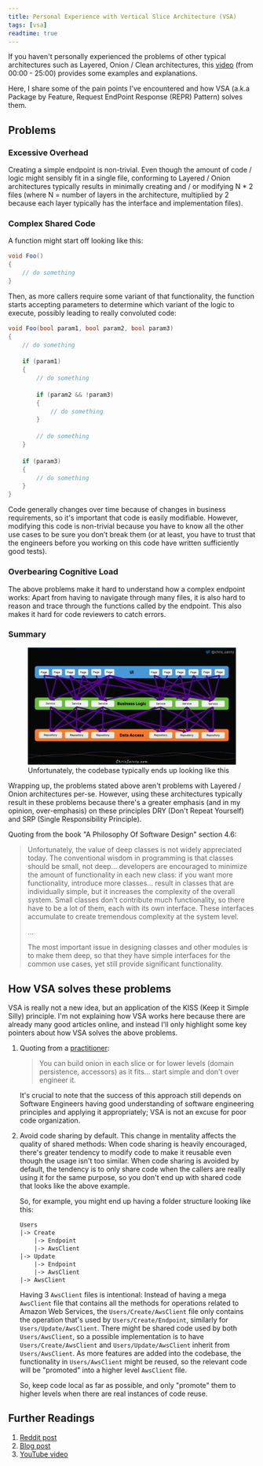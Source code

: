 ```yaml
---
title: Personal Experience with Vertical Slice Architecture (VSA)
tags: [vsa]
readtime: true
---
```


If you haven't personally experienced the problems of other typical architectures such as Layered, Onion / Clean architectures, this [video](https://www.youtube.com/watch?v=ttYQzHPe5s4) (from 00:00 - 25:00) provides some examples and explanations.

Here, I share some of the pain points I've encountered and how VSA (a.k.a Package by Feature, Request EndPoint Response (REPR) Pattern) solves them.

## Problems

### Excessive Overhead

Creating a simple endpoint is non-trivial. Even though the amount of code / logic might sensibly fit in a single file, conforming to Layered / Onion architectures typically results in minimally creating and / or modifying N * 2 files (where N = number of layers in the architecture, multiplied by 2 because each layer typically has the interface and implementation files).

### Complex Shared Code

A function might start off looking like this:

```csharp
void Foo()
{
    // do something
}
```

Then, as more callers require some variant of that functionality, the function starts accepting parameters to determine which variant of the logic to execute, possibly leading to really convoluted code:

```csharp
void Foo(bool param1, bool param2, bool param3)
{
    // do something

    if (param1)
    {
        // do something

        if (param2 && !param3)
        {
            // do something
        }

        // do something
    }

    if (param3)
    {
        // do something
    }
}
```

Code generally changes over time because of changes in business requirements, so it's important that code is easily modifiable. However, modifying this code is non-trivial because you have to know all the other use cases to be sure you don’t break them (or at least, you have to trust that the engineers before you working on this code have written sufficiently good tests).

### Overbearing Cognitive Load

The above problems make it hard to understand how a complex endpoint works: Apart from having to navigate through many files, it is also hard to reason and trace through the functions called by the endpoint. This also makes it hard for code reviewers to catch errors.

### Summary

<figure>
    <img src="../img/big-ball-of-mud.png" alt="Big Ball Of Mud" />
    <figcaption>Unfortunately, the codebase typically ends up looking like this</figcaption>
</figure>

Wrapping up, the problems stated above aren't problems with Layered / Onion architectures per-se. However, using these architectures typically result in these problems because there's a greater emphasis (and in my opinion, over-emphasis) on these principles DRY (Don't Repeat Yourself) and SRP (Single Responsibility Principle).

Quoting from the book "A Philosophy Of Software Design" section 4.6:

> Unfortunately, the value of deep classes is not widely appreciated today. The conventional wisdom in programming is that classes should be small, not deep... developers are encouraged to minimize the amount of functionality in each new class: if you want more functionality, introduce more classes... result in classes that are individually simple, but it increases the complexity of the overall system. Small classes don't contribute much functionality, so there have to be a lot of them, each with its own interface. These interfaces accumulate to create tremendous complexity at the system level.
> 
> ...
>
> The most important issue in designing classes and other modules is to make them deep, so that they have simple interfaces for the common use cases, yet still provide significant functionality.

## How VSA solves these problems

VSA is really not a new idea, but an application of the KISS (Keep it Simple Silly) principle. I'm not explaining how VSA works here because there are already many good articles online, and instead I'll only highlight some key pointers about how VSA solves the above problems.

1. Quoting from a [practitioner](https://www.reddit.com/r/dotnet/comments/lw13r2/comment/gpeuc0l):

    > You can build onion in each slice or for lower levels (domain persistence, accessors) as it fits... start simple and don't over engineer it.

    It's crucial to note that the success of this approach still depends on Software Engineers having good understanding of software engineering principles and applying it appropriately; VSA is not an excuse for poor code organization.

2. Avoid code sharing by default. This change in mentality affects the quality of shared methods: When code sharing is heavily encouraged, there's greater tendency to modify code to make it reusable even though the usage isn't too similar. When code sharing is avoided by default, the tendency is to only share code when the callers are really using it for the same purpose, so you don't end up with shared code that looks like the above example.

    So, for example, you might end up having a folder structure looking like this:

    ```text
    Users
    |-> Create
        |-> Endpoint
        |-> AwsClient
    |-> Update
        |-> Endpoint
        |-> AwsClient
    |-> AwsClient
    ```

    Having 3 `AwsClient` files is intentional: Instead of having a mega `AwsClient` file that contains all the methods for operations related to Amazon Web Services, the `Users/Create/AwsClient` file only contains the operation that's used by `Users/Create/Endpoint`, similarly for `Users/Update/AwsClient`. There might be shared code used by both `Users/AwsClient`, so a possible implementation is to have `Users/Create/AwsClient` and `Users/Update/AwsClient` inherit from `Users/AwsClient`. As more features are added into the codebase, the functionality in `Users/AwsClient` might be reused, so the relevant code will be "promoted" into a higher level `AwsClient` file.

    So, keep code local as far as possible, and only "promote" them to higher levels when there are real instances of code reuse.

## Further Readings

1. [Reddit post](https://www.reddit.com/r/dotnet/comments/lw13r2/choosing_between_using_cleanonion_or_vertical/)
2. [Blog post](https://phauer.com/2020/package-by-feature/)
3. [YouTube video](https://www.youtube.com/watch?v=1PAGtLwOH4Y)
